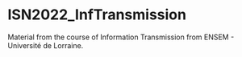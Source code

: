 # ISN2022_InfTransmission
Material from the course of Information Transmission from ENSEM - Université de Lorraine.
